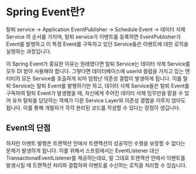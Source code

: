 # Spring Event란?
탈퇴 service -> Application EventPublisher -> Schedule Event -> 데이터 삭제 Service
의 순서를 가지며, 탈퇴 service가 이벤트를 등록하면 EventPublisher가 Event를 발행하고 이 특정 Event를 구독하고 있던 Service들은 이벤트에 대한 로직을 실행하는 과정입니다.

이 Spring Event가 중요한 이유는 원래였다면 탈퇴 Service는 데이터 삭제 Service를 모두 DI 받아 사용해야 합니다.
그렇다면 데이터베이스에 userId 컬럼을 가지고 있는 엔티티의 모든 Service를 호출하게 되어 엄청난 의존성 결합이 발생하게 됩니다.
이를 탈퇴 Service는 탈퇴 Event를 발행하기만 하고, 데이터 삭제 Service들은 탈퇴 Event를 구독하여 탈퇴 Event가 발생했을 때, 자신에게 주어진 데이터 삭제 임무만을 맡을 수 있어 유저 탈퇴를 담당하는 객체가 다른 Service Layer와 의존성 결합을 이루지 않아도 됩니다.
이를 통해 개발자가 각각 분리된 코드를 작성할 수 있다는 장점이 생깁니다.

## Event의 단점
하지만 이벤트 발행은 트랜잭션 안에서 트랜잭션의 성공적인 수행을 보장할 수 없다는 문제가 발생하게 됩니다.
이를 위해서 스프링에서는 EventListener 대신 TransactionalEventListener를 제공하는데요, 말 그대로 트랜잭션 안에서 이벤트를 발생시킬 때 트랜잭션 처리와 결합하여 이벤트를 수신하는 로직을 처리할 수 있습니다.

